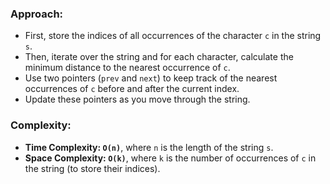 ### Approach:
- First, store the indices of all occurrences of the character `c` in the string `s`.
- Then, iterate over the string and for each character, calculate the minimum distance to the nearest occurrence of `c`.
- Use two pointers (`prev` and `next`) to keep track of the nearest occurrences of `c` before and after the current index.
- Update these pointers as you move through the string.
​
### Complexity:
- **Time Complexity: `O(n)`**, where `n` is the length of the string `s`.
- **Space Complexity: `O(k)`**, where `k` is the number of occurrences of `c` in the string (to store their indices).